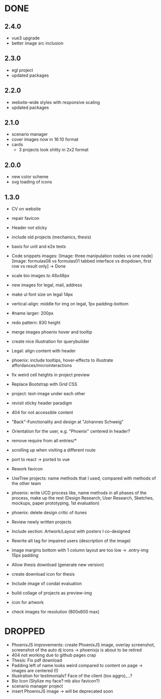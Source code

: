 
# DONE
## 2.4.0
- vue3 upgrade 
- better image src inclusion
## 2.3.0
- egl project
- updated packages
## 2.2.0
- website-wide styles with responsive scaling
- updated packages
## 2.1.0
- scenario manager
- cover images now in 16:10 format
- cards
  - 3 projects look shitty in 2x2 format
## 2.0.0
- new color scheme
- svg loading of icons
## 1.3.0
- CV on website
- repair favicon
- Header not sticky
- include old projects (mechanics, thesis)
- basis for unit and e2e tests

- Code snippets images:
    [Image: three manipulation nodes vs one node]
    [Image: formulas08 vs formulas01 tabbed interface vs dropdown, first row vs result only] -> Done
- scale bio images to 48x48px
- new images for legal, mail, address
- make ul font size on legal 14px
- vertical-align: middle for img on legal, 1px padding-bottom
- #name larger: 200px
- redo pattern: 830 height
- merge images phoenix hover and tooltip
- create nice illustration for querybuilder
- Legal: align content with header
- phoenix: include tooltips, hover-effects to illustrate affordances/microinteractions
- fix weird cell heights in project preview
- Replace Bootstrap with Grid CSS
- project: text-image under each other
- revisit sticky header paradigm
- 404 for not accessible content
- "Back"-Functionality and design at "Johannes Schweig"
- Orientation for the user, e.g. "Phoenix" centered in header?
- remove require from all entries/*
- scrolling up when visiting a different route
- port to react -> ported to vue

- Rework favicon
- UseTree projects: name methods that I used, compared with methods of the other team
- phoenix: write UCD process like, name methods in all phases of the process, make up the rest (Design Research, User Research, Sketches, mockups, paper prototyping, 1st evaluation)
- phoenix: delete design critic of itunes
- Review newly written projects
- Include section: Artwork/Layout with posters I co-designed
- Rewrite alt tag for impaired users (description of the image)
- image margins bottom with 1 column layout are too low -> .entry-img 15px padding
- Allow thesis download (generate new version)
- create download icon for thesis
- Include image of condat evaluation
- build collage of projects as preview-img
- icon for artwork
- check images for resolution (800x600 max)

# DROPPED
- PhoenixJS improvements: create PhoenixJS image, overlay screenshot, screenshot of the auto dj icons -> phoenixjs is about to be retired
- 404 not working due to github pages crap
- Thesis: Fix pdf download
- Padding left of name looks weird compared to content on page -> images are centered (!)
- Illustration for testimonials? Face of the client (too aggro),...?
- Bio Icon (Stylize my face? mb also favicon?)
- scenario manager project
- insert PhoenixJS image -> will be deprecated soon
